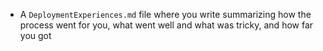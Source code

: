 - A `DeploymentExperiences.md` file where you write summarizing how the process went for you, what went well and what was tricky, and how far you got